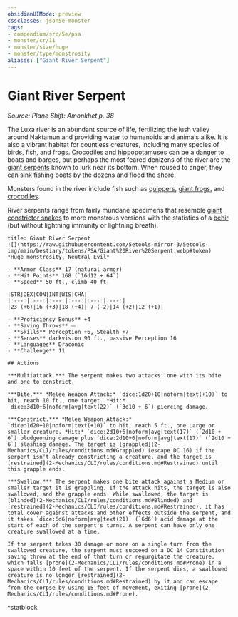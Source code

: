 ```yaml
---
obsidianUIMode: preview
cssclasses: json5e-monster
tags:
- compendium/src/5e/psa
- monster/cr/11
- monster/size/huge
- monster/type/monstrosity
aliases: ["Giant River Serpent"]
---
```

# Giant River Serpent
*Source: Plane Shift: Amonkhet p. 38*  

The Luxa river is an abundant source of life, fertilizing the lush valley around Naktamun and providing water to humanoids and animals alike. It is also a vibrant habitat for countless creatures, including many species of birds, fish, and frogs. [Crocodiles](2-Mechanics/CLI/bestiary/beast/crocodile.md) and [hippopotamuses](2-Mechanics/CLI/bestiary/beast/hippopotamus-psa.md) can be a danger to boats and barges, but perhaps the most feared denizens of the river are the [giant serpents](2-Mechanics/CLI/bestiary/monstrosity/giant-river-serpent-psa.md) known to lurk near its bottom. When roused to anger, they can sink fishing boats by the dozens and flood the shore.

Monsters found in the river include fish such as [quippers](2-Mechanics/CLI/bestiary/beast/quipper.md), [giant frogs](2-Mechanics/CLI/bestiary/beast/giant-frog.md), and [crocodiles](2-Mechanics/CLI/bestiary/beast/crocodile.md).

River serpents range from fairly mundane specimens that resemble [giant constrictor snakes](2-Mechanics/CLI/bestiary/beast/giant-constrictor-snake.md) to more monstrous versions with the statistics of a [behir](2-Mechanics/CLI/bestiary/monstrosity/behir.md) (but without lightning immunity or lightning breath).

```ad-statblock
title: Giant River Serpent
![](https://raw.githubusercontent.com/5etools-mirror-3/5etools-img/main/bestiary/tokens/PSA/Giant%20River%20Serpent.webp#token)
*Huge monstrosity, Neutral Evil*

- **Armor Class** 17 (natural armor)
- **Hit Points** 168 (`16d12 + 64`)
- **Speed** 50 ft., climb 40 ft.

|STR|DEX|CON|INT|WIS|CHA|
|:---:|:---:|:---:|:---:|:---:|:---:|
|23 (+6)|16 (+3)|18 (+4)| 7 (-2)|14 (+2)|12 (+1)|

- **Proficiency Bonus** +4
- **Saving Throws** ⏤
- **Skills** Perception +6, Stealth +7
- **Senses** darkvision 90 ft., passive Perception 16
- **Languages** Draconic
- **Challenge** 11

## Actions

***Multiattack.*** The serpent makes two attacks: one with its bite and one to constrict.

***Bite.*** *Melee Weapon Attack:* `dice:1d20+10|noform|text(+10)` to hit, reach 10 ft., one target. *Hit:* `dice:3d10+6|noform|avg|text(22)` (`3d10 + 6`) piercing damage.

***Constrict.*** *Melee Weapon Attack:* `dice:1d20+10|noform|text(+10)` to hit, reach 5 ft., one Large or smaller creature. *Hit:* `dice:2d10+6|noform|avg|text(17)` (`2d10 + 6`) bludgeoning damage plus `dice:2d10+6|noform|avg|text(17)` (`2d10 + 6`) slashing damage. The target is [grappled](2-Mechanics/CLI/rules/conditions.md#Grappled) (escape DC 16) if the serpent isn't already constricting a creature, and the target is [restrained](2-Mechanics/CLI/rules/conditions.md#Restrained) until this grapple ends.

***Swallow.*** The serpent makes one bite attack against a Medium or smaller target it is grappling. If the attack hits, the target is also swallowed, and the grapple ends. While swallowed, the target is [blinded](2-Mechanics/CLI/rules/conditions.md#Blinded) and [restrained](2-Mechanics/CLI/rules/conditions.md#Restrained), it has total cover against attacks and other effects outside the serpent, and it takes `dice:6d6|noform|avg|text(21)` (`6d6`) acid damage at the start of each of the serpent's turns. A serpent can have only one creature swallowed at a time.

If the serpent takes 30 damage or more on a single turn from the swallowed creature, the serpent must succeed on a DC 14 Constitution saving throw at the end of that turn or regurgitate the creature, which falls [prone](2-Mechanics/CLI/rules/conditions.md#Prone) in a space within 10 feet of the serpent. If the serpent dies, a swallowed creature is no longer [restrained](2-Mechanics/CLI/rules/conditions.md#Restrained) by it and can escape from the corpse by using 15 feet of movement, exiting [prone](2-Mechanics/CLI/rules/conditions.md#Prone).
```
^statblock